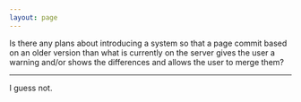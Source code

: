 ```yaml
---
layout: page
---
```


Is there any plans about introducing a system so that a page commit based on an older version than what is currently on the server gives the user a warning and/or shows the differences and allows the user to merge them?

----

I guess not.
